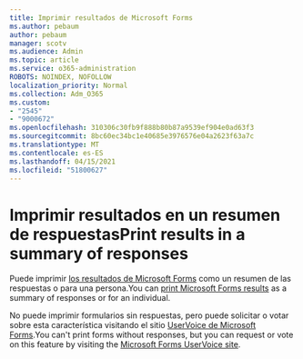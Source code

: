 ```yaml
---
title: Imprimir resultados de Microsoft Forms
ms.author: pebaum
author: pebaum
manager: scotv
ms.audience: Admin
ms.topic: article
ms.service: o365-administration
ROBOTS: NOINDEX, NOFOLLOW
localization_priority: Normal
ms.collection: Adm_O365
ms.custom:
- "2545"
- "9000672"
ms.openlocfilehash: 310306c30fb9f888b80b87a9539ef904e0ad63f3
ms.sourcegitcommit: 8bc60ec34bc1e40685e3976576e04a2623f63a7c
ms.translationtype: MT
ms.contentlocale: es-ES
ms.lasthandoff: 04/15/2021
ms.locfileid: "51800627"
---
```

# <a name="print-results-in-a-summary-of-responses"></a><span data-ttu-id="329b2-102">Imprimir resultados en un resumen de respuestas</span><span class="sxs-lookup"><span data-stu-id="329b2-102">Print results in a summary of responses</span></span>

<span data-ttu-id="329b2-103">Puede imprimir [los resultados de Microsoft Forms](https://support.office.com/article/print-a-form-22100b98-ba3c-41c1-9513-f76caca664fc) como un resumen de las respuestas o para una persona.</span><span class="sxs-lookup"><span data-stu-id="329b2-103">You can [print Microsoft Forms results](https://support.office.com/article/print-a-form-22100b98-ba3c-41c1-9513-f76caca664fc) as a summary of responses or for an individual.</span></span> 

<span data-ttu-id="329b2-104">No puede imprimir formularios sin respuestas, pero puede solicitar o votar sobre esta característica visitando el sitio [UserVoice de Microsoft Forms](https://microsoftforms.uservoice.com/forums/386451-welcome-to-microsoft-forms-suggestion-box).</span><span class="sxs-lookup"><span data-stu-id="329b2-104">You can't print forms without responses, but you can request or vote on this feature by visiting the [Microsoft Forms UserVoice site](https://microsoftforms.uservoice.com/forums/386451-welcome-to-microsoft-forms-suggestion-box).</span></span>
